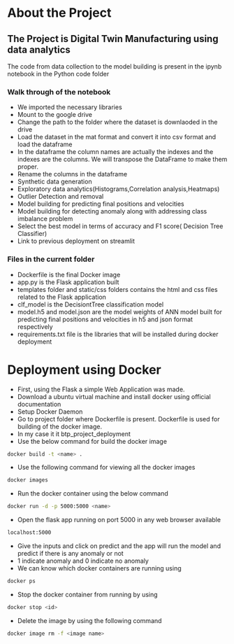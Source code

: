 # About the Project
## The Project is Digital Twin Manufacturing using data analytics
The code from data collection to the model building is present in the ipynb notebook in the Python code folder
### Walk through of the notebook
- We imported the necessary libraries
- Mount to the google drive 
- Change the path to the folder where the dataset is downlaoded in the drive
- Load the dataset in the mat format and convert it into csv format and load the dataframe
- In the dataframe the column names are actually the indexes and the indexes are the columns. We will transpose the DataFrame to make them proper.
- Rename the columns in the dataframe
- Synthetic data generation
- Exploratory data analytics(Histograms,Correlation analysis,Heatmaps)
- Outlier Detection and removal
- Model building for predicting final positions and velocities
- Model building for detecting anomaly along with addressing class imbalance problem
- Select the best model in terms of accuracy and F1 score( Decision Tree Classifier)
- Link to previous deployment on streamlit
### Files in the current folder
- Dockerfile is the final Docker image 
- app.py is the Flask application built
- templates folder and static/css folders contains the html and css files related to the Flask application
- clf_model is the DecisiontTree classification model
- model.h5 and model.json are the model weights of ANN model built for predicting final positions and velocities in h5 and json format respectively
- requirements.txt file is the libraries that will be installed during docker deployment

# Deployment using Docker

- First, using the Flask a simple Web Application was made.
- Download a ubuntu virtual machine and install docker using official documentation
- Setup Docker Daemon
- Go to project folder where Dockerfile is present. Dockerfile is used for building of the docker image.
- In my case it it btp_project_deployment
- Use the below command for build the docker image
```bash
docker build -t <name> .
```
- Use the following command for viewing all the docker images
```bash
docker images
```
- Run the docker container using the below command
```bash
docker run -d -p 5000:5000 <name>
```
- Open the flask app running on port 5000 in any web browser available
```bash
localhost:5000
```
- Give the inputs and click on predict and the app will run the model and predict if there is any anomaly or not 
- 1 indicate anomaly and 0 indicate no anomaly
- We can know which docker containers are running using
```bash 
docker ps
```
- Stop the docker container from running by using
```bash 
docker stop <id>
```
- Delete the image by using the following command
```bash
docker image rm -f <image name>
```


